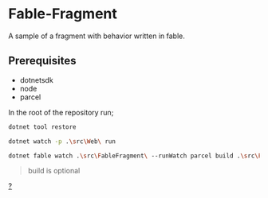 # Fable-Fragment

A sample of a fragment with behavior written in fable.

## Prerequisites
- dotnetsdk
- node
- parcel

In the root of the repository run;

```bash
dotnet tool restore
```

```bash
dotnet watch -p .\src\Web\ run
```

```bash
dotnet fable watch .\src\FableFragment\ --runWatch parcel build .\src\FableFragment\Fragment.fs.js -d .\src\web\wwwroot\dist
```
> build is optional



[?](https://www.compositional-it.com/news-blog/5-reasons-to-use-f-to-generate-html/)
